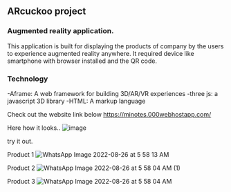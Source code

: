## ARcuckoo project
### Augmented reality application.

This application is built for displaying the products of company by the users to experience augmented reality anywhere. It required device like smartphone with browser installed and the QR code. 


### Technology
-Aframe: A web framework for building 3D/AR/VR experiences
-three js: a javascript 3D library
-HTML: A markup language


Check out the website link below
https://minotes.000webhostapp.com/

Here how it looks..
![image](https://user-images.githubusercontent.com/62303912/186793620-f2fb4c0d-faec-4cb1-817c-24c142841ce9.png)

try it out. 

Product 1
![WhatsApp Image 2022-08-26 at 5 58 13 AM](https://user-images.githubusercontent.com/62303912/186791751-e6f2b1cb-5a32-4538-8b6d-8027ff921509.jpeg)



Product 2
![WhatsApp Image 2022-08-26 at 5 58 04 AM (1)](https://user-images.githubusercontent.com/62303912/186791756-8629d918-e54d-44d3-b9bd-2ae1e137703d.jpeg)


Product 3
![WhatsApp Image 2022-08-26 at 5 58 04 AM](https://user-images.githubusercontent.com/62303912/186791760-bc1f7a0f-6f55-4baa-87f8-674f0355d16f.jpeg)
